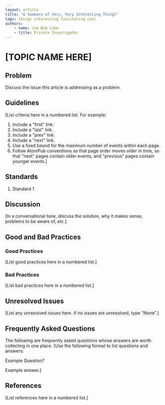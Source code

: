 ```yaml
---
layout: article
title: "A Summary of Very, Very Interesting Things"
tags: things interesting fascinating cool
authors:
    - name: Jim Bob Luke
    - title: Private Investigator
---
```

# [TOPIC NAME HERE]

## Problem

Discuss the issue this article is addressing as a problem.

## Guidelines

[List criteria here in a numbered list.  For example:
1. Include a "first" link.
2. Include a "last" link.
3. Include a "prev" link.
4. Include a "next" link.
5. Use a fixed bound for the maximum number of events within each page.
6. Follow AtomPub conventions so that page order moves older in time, so that "next" pages contain older events, and "previous" pages contain younger events.]

## Standards

1. Standard 1

## Discussion

[In a conversational tone, discuss the solution, why it makes sense, problems to be aware of, etc.]

## Good and Bad Practices

### Good Practices

[List good practices here in a numbered list.]

### Bad Practices

[List bad practices here in a numbered list.]

## Unresolved Issues

[List any unresolved issues here. If no issues are unresolved, type "None".]

## Frequently Asked Questions

The following are frequently asked questions whose answers are worth collecting in one place.
[Use the following format to list questions and answers:

Example Question?

Example answer.]

## References

[List references here in a numbered list.]

